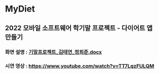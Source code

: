 # MyDiet
## 2022 모바일 소프트웨어 학기말 프로젝트 - 다이어트 앱 만들기
### 화면 설명 : [기말프로젝트_김태연_정희준.docx](https://github.com/taeyeon0319/MyDiet/files/10208646/_._.docx)
### 시연 영상 : https://www.youtube.com/watch?v=TT7LqzFULQM

